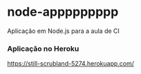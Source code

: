 # node-appppppppp
Aplicação em Node.js para a aula de CI

### Aplicação no Heroku
https://still-scrubland-5274.herokuapp.com/
